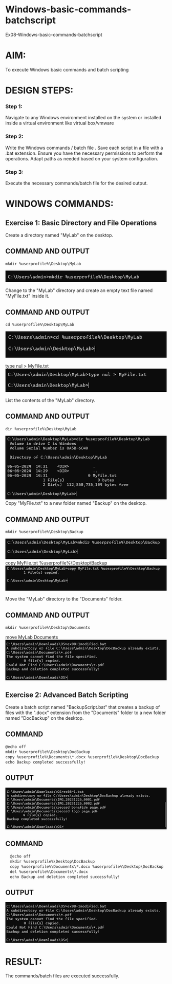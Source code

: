 # Windows-basic-commands-batchscript
Ex08-Windows-basic-commands-batchscript

# AIM:
To execute Windows basic commands and batch scripting

# DESIGN STEPS:

### Step 1:

Navigate to any Windows environment installed on the system or installed inside a virtual environment like virtual box/vmware 

### Step 2:

Write the Windows commands / batch file . Save each script in a file with a .bat extension. Ensure you have the necessary permissions to perform the operations. Adapt paths as needed based on your system configuration.
### Step 3:

Execute the necessary commands/batch file for the desired output. 




# WINDOWS COMMANDS:
## Exercise 1: Basic Directory and File Operations
Create a directory named "MyLab" on the desktop.


## COMMAND AND OUTPUT

```
mkdir %userprofile%\Desktop\MyLab
```
![alt text](image1.png)


Change to the "MyLab" directory and create an empty text file named "MyFile.txt" inside it.


## COMMAND AND OUTPUT

```
cd %userprofile%\Desktop\MyLab
```
![alt text](image2.png)


type nul > MyFile.txt
![alt text](image3.png)

List the contents of the "MyLab" directory.


## COMMAND AND OUTPUT

```
dir %userprofile%\Desktop\MyLab
```
![alt text](image4.png)
Copy "MyFile.txt" to a new folder named "Backup" on the desktop.

## COMMAND AND OUTPUT

```
mkdir %userprofile%\Desktop\Backup
```
![alt text](image5.png)
copy MyFile.txt %userprofile%\Desktop\Backup
![alt text](image6.png)

Move the "MyLab" directory to the "Documents" folder.

## COMMAND AND OUTPUT

```
mkdir %userprofile%\Desktop\Documents
```
move MyLab Documents
![alt text](image7.png)

## Exercise 2: Advanced Batch Scripting
Create a batch script named "BackupScript.bat" that creates a backup of files with the ".docx" extension from the "Documents" folder to a new folder named "DocBackup" on the desktop.

## COMMAND

```
@echo off
mkdir %userprofile%\Desktop\DocBackup
copy %userprofile%\Documents\*.docx %userprofile%\Desktop\DocBackup
echo Backup completed successfully!
```

## OUTPUT
![alt text](image8.png)

## COMMAND
```
  @echo off
  mkdir %userprofile%\Desktop\DocBackup
  copy %userprofile%\Documents\*.docx %userprofile%\Desktop\DocBackup
  del %userprofile%\Documents\*.docx
  echo Backup and deletion completed successfully!
```
## OUTPUT
![alt text](image9.png)


# RESULT:
The commands/batch files are executed successfully.

